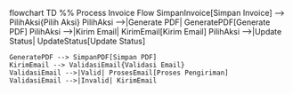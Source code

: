 flowchart TD
    %% Process Invoice Flow
    SimpanInvoice[Simpan Invoice] --> PilihAksi{Pilih Aksi}
    PilihAksi -->|Generate PDF| GeneratePDF[Generate PDF]
    PilihAksi -->|Kirim Email| KirimEmail[Kirim Email]
    PilihAksi -->|Update Status| UpdateStatus[Update Status]
    
    GeneratePDF --> SimpanPDF[Simpan PDF]
    KirimEmail --> ValidasiEmail{Validasi Email}
    ValidasiEmail -->|Valid| ProsesEmail[Proses Pengiriman]
    ValidasiEmail -->|Invalid| KirimEmail 